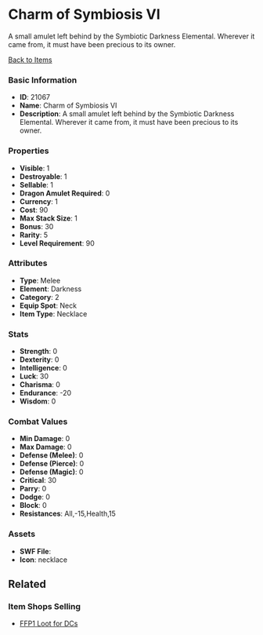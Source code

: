 # Charm of Symbiosis VI

A small amulet left behind by the Symbiotic Darkness Elemental. Wherever it came from, it must have been precious to its owner.

[Back to Items](../items.md)

### Basic Information

- **ID**: 21067
- **Name**: Charm of Symbiosis VI
- **Description**: A small amulet left behind by the Symbiotic Darkness Elemental. Wherever it came from, it must have been precious to its owner.

### Properties

- **Visible**: 1
- **Destroyable**: 1
- **Sellable**: 1
- **Dragon Amulet Required**: 0
- **Currency**: 1
- **Cost**: 90
- **Max Stack Size**: 1
- **Bonus**: 30
- **Rarity**: 5
- **Level Requirement**: 90

### Attributes

- **Type**: Melee
- **Element**: Darkness
- **Category**: 2
- **Equip Spot**: Neck
- **Item Type**: Necklace

### Stats

- **Strength**: 0
- **Dexterity**: 0
- **Intelligence**: 0
- **Luck**: 30
- **Charisma**: 0
- **Endurance**: -20
- **Wisdom**: 0

### Combat Values

- **Min Damage**: 0
- **Max Damage**: 0
- **Defense (Melee)**: 0
- **Defense (Pierce)**: 0
- **Defense (Magic)**: 0
- **Critical**: 30
- **Parry**: 0
- **Dodge**: 0
- **Block**: 0
- **Resistances**: All,-15,Health,15

### Assets

- **SWF File**: 
- **Icon**: necklace

## Related

### Item Shops Selling

- [FFP1 Loot for DCs](../item-shops/757-ffp1-loot-for-dcs.md)

